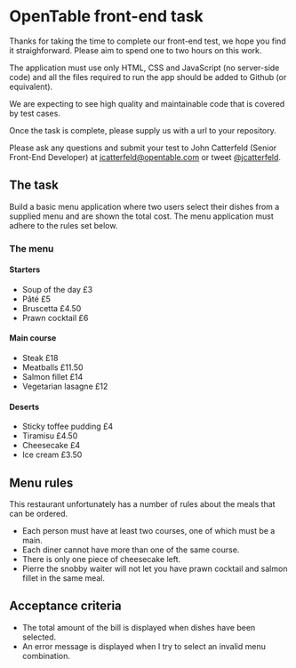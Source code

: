 OpenTable front-end task
========================

Thanks for taking the time to complete our front-end test, we hope you find it straighforward.  Please aim to spend one to two hours on this work.

The application must use only HTML, CSS and JavaScript (no server-side code) and all the files required to run the app should be added to Github (or equivalent).

We are expecting to see high quality and maintainable code that is covered by test cases.

Once the task is complete, please supply us with a url to your repository.

Please ask any questions and submit your test to John Catterfeld (Senior Front-End Developer) at [jcatterfeld@opentable.com][mailto] or tweet [@jcatterfeld][tweet].


## The task

Build a basic menu application where two users select their dishes from a supplied menu and are shown the total cost. The menu application must adhere to the rules set below.

### The menu

#### Starters
- Soup of the day £3
- Pâté £5
- Bruscetta £4.50
- Prawn cocktail £6

#### Main course
- Steak £18
- Meatballs £11.50
- Salmon fillet £14
- Vegetarian lasagne £12

#### Deserts
- Sticky toffee pudding £4
- Tiramisu £4.50
- Cheesecake £4
- Ice cream £3.50


## Menu rules

This restaurant unfortunately has a number of rules about the meals that can be ordered.

- Each person must have at least two courses, one of which must be a main.
- Each diner cannot have more than one of the same course. 
- There is only one piece of cheesecake left.
- Pierre the snobby waiter will not let you have prawn cocktail and salmon fillet in the same meal.


## Acceptance criteria

- The total amount of the bill is displayed when dishes have been selected.
- An error message is displayed when I try to select an invalid menu combination.

[mailto]: mailto:jcatterfeld@opentable.com
[tweet]: http://www.twitter.com/jcatterfeld
